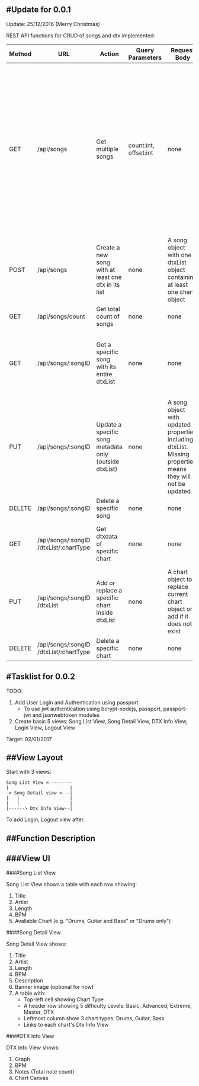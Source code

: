 #Update for 0.0.1
---
Update: 25/12/2016 (Merry Christmas)

REST API functions for CRUD of songs and dtx implemented:

Method | URL	| Action |	Query Parameters |	Request Body |	Outcome |	Response Body |
-------|------|--------|-------------------|---------------|----------|---------------|
GET |	/api/songs |	Get multiple songs	| count:int, offset:int |	none	| Success	 | _count_ number of songs documents minus its embedded dtxdata (dtxList) offset by first _offset_ number of songs, an object to indicate if there are more songs down the list or if count is above the cap limit of 1000
POST |	/api/songs |	Create a new song with at least one dtx in its list |	none |	A song object with one dtxList object containing at least one chart object |	Created |	Message: OK
GET |	/api/songs/count |	Get total count of songs	| none	| none	| Success	| count: _number_
GET	| /api/songs/:songID	| Get a specific song with its entire dtxList	| none	| none	| Success	| Metadata of song and the dtxList minus the raw BarGroup data for each dtx
PUT	| /api/songs/:songID	| Update a specific song metadata only (outside dtxList)	| none	| A song object with updated properties, including dtxList. Missing properties means they will not be updated	| Success	| Message: OK
DELETE	| /api/songs/:songID	| Delete a specific song	| none	| none	| Accepted	| Message: OK			
GET	| /api/songs/:songID<br/>/dtxList/:chartType	| Get dtxdata of specific chart	| none	| none	| Success	| The chart document of _chartType_ in this dtxList
PUT	| /api/songs/:songID<br/>/dtxList | Add or replace a specific chart inside dtxList	| none	| A chart object to replace current chart object or add if it does not exist	| Success	| Message: OK
DELETE	| /api/songs/:songID<br/>/dtxList/:chartType	| Delete a specific chart	| none	| none	| Accepted	| Message: OK


#Tasklist for 0.0.2
---
TODO:  
1. Add User Login and Authentication using passport  
    * To use jwt authentication using bcrypt-nodejs, passport, passport-jwt and jsonwebtoken modules
2. Create basic 5 views: Song List View, Song Detail View, DTX Info View, Login View, Logout View   

Target: 02/01/2017

##View Layout
---

Start with 3 views:

```
Song List View <---------
|                       |
-> Song Detail view <---| 
|   |                   |
|   |                   |
|------> Dtx Info View--|
```

To add Login, Logout view after.

##Function Description
---

###View UI
---

####Song List View

Song List View shows a table with each row showing:  
1. Title  
2. Artist  
3. Length  
4. BPM  
5. Avaliable Chart (e.g. "Drums, Guitar and Bass" or "Drums only")  

####Song Detail View

Song Detail View shows:  
1. Title  
2. Artist  
3. Length  
4. BPM  
5. Description  
6. Banner image (optional for now)  
7. A table with:  
   * Top-left cell showing Chart Type
   * A header row showing 5 difficulty Levels: Basic, Advanced, Extreme, Master, DTX  
   * Leftmost column show 3 chart types: Drums, Guitar, Bass  
   * Links to each chart's Dtx Info View  

####DTX Info View

DTX Info View shows:  
1. Graph  
2. BPM  
3. Notes (Total note count)   
4. Chart Canvas  
